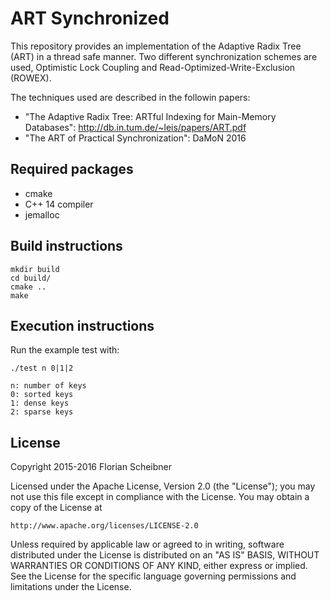# ART Synchronized

This repository provides an implementation of the Adaptive Radix Tree (ART) in a thread safe manner.
Two different synchronization schemes are used, Optimistic Lock Coupling and Read-Optimized-Write-Exclusion (ROWEX).

The techniques used are described in the followin papers:

- "The Adaptive Radix Tree: ARTful Indexing for Main-Memory Databases": http://db.in.tum.de/~leis/papers/ART.pdf
- "The ART of Practical Synchronization": DaMoN 2016

## Required packages
- cmake
- C++ 14 compiler
- jemalloc

## Build instructions
    mkdir build
    cd build/
    cmake ..
    make


## Execution instructions
Run the example test with:

    ./test n 0|1|2
    
    n: number of keys
    0: sorted keys
    1: dense keys
    2: sparse keys

## License
Copyright 2015-2016 Florian Scheibner

Licensed under the Apache License, Version 2.0 (the "License");
you may not use this file except in compliance with the License.
You may obtain a copy of the License at

    http://www.apache.org/licenses/LICENSE-2.0

Unless required by applicable law or agreed to in writing, software
distributed under the License is distributed on an "AS IS" BASIS,
WITHOUT WARRANTIES OR CONDITIONS OF ANY KIND, either express or implied.
See the License for the specific language governing permissions and
limitations under the License.

